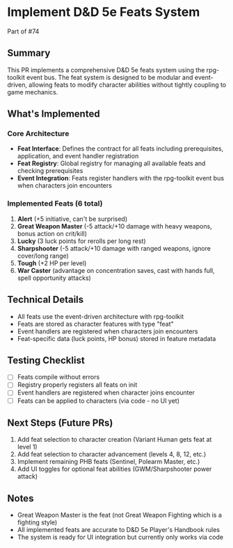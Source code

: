 # Implement D&D 5e Feats System

Part of #74

## Summary
This PR implements a comprehensive D&D 5e feats system using the rpg-toolkit event bus. The feat system is designed to be modular and event-driven, allowing feats to modify character abilities without tightly coupling to game mechanics.

## What's Implemented

### Core Architecture
- **Feat Interface**: Defines the contract for all feats including prerequisites, application, and event handler registration
- **Feat Registry**: Global registry for managing all available feats and checking prerequisites
- **Event Integration**: Feats register handlers with the rpg-toolkit event bus when characters join encounters

### Implemented Feats (6 total)
1. **Alert** (+5 initiative, can't be surprised)
2. **Great Weapon Master** (-5 attack/+10 damage with heavy weapons, bonus action on crit/kill)
3. **Lucky** (3 luck points for rerolls per long rest)
4. **Sharpshooter** (-5 attack/+10 damage with ranged weapons, ignore cover/long range)
5. **Tough** (+2 HP per level)
6. **War Caster** (advantage on concentration saves, cast with hands full, spell opportunity attacks)

## Technical Details
- All feats use the event-driven architecture with rpg-toolkit
- Feats are stored as character features with type "feat"
- Event handlers are registered when characters join encounters
- Feat-specific data (luck points, HP bonus) stored in feature metadata

## Testing Checklist
- [ ] Feats compile without errors
- [ ] Registry properly registers all feats on init
- [ ] Event handlers are registered when character joins encounter
- [ ] Feats can be applied to characters (via code - no UI yet)

## Next Steps (Future PRs)
1. Add feat selection to character creation (Variant Human gets feat at level 1)
2. Add feat selection to character advancement (levels 4, 8, 12, etc.)
3. Implement remaining PHB feats (Sentinel, Polearm Master, etc.)
4. Add UI toggles for optional feat abilities (GWM/Sharpshooter power attack)

## Notes
- Great Weapon Master is the feat (not Great Weapon Fighting which is a fighting style)
- All implemented feats are accurate to D&D 5e Player's Handbook rules
- The system is ready for UI integration but currently only works via code